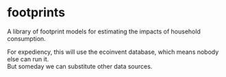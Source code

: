 # footprints

A library of footprint models for estimating the impacts of household consumption.

For expediency, this will use the ecoinvent database, which means nobody else can run it.  
But someday we can substitute other data sources.

